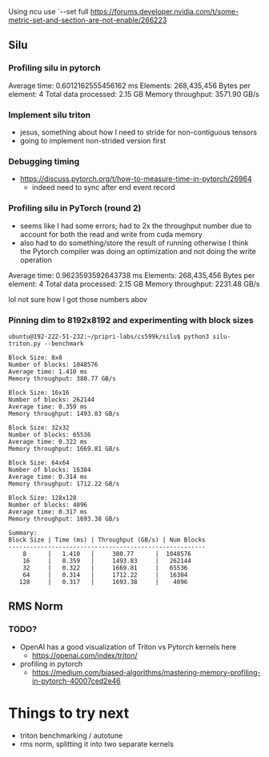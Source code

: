 Using ncu use `--set full
https://forums.developer.nvidia.com/t/some-metric-set-and-section-are-not-enable/266223


## Silu

### Profiling silu in pytorch
Average time: 0.6012162555456162 ms
Elements: 268,435,456
Bytes per element: 4
Total data processed: 2.15 GB
Memory throughput: 3571.90 GB/s

### Implement silu triton
- jesus, something about how I need to stride for non-contiguous tensors 
- going to implement non-strided version first

### Debugging timing
- https://discuss.pytorch.org/t/how-to-measure-time-in-pytorch/26964
  - indeed need to sync after end event record

### Profiling silu in PyTorch (round 2)
- seems like I had some errors; had to 2x the throughput number due to account for both the read and write from cuda memory
- also had to do something/store the result of running otherwise I think the Pytorch compiler was doing an optimization and not doing the write operation

Average time: 0.9623593592643738 ms
Elements: 268,435,456
Bytes per element: 4
Total data processed: 2.15 GB
Memory throughput: 2231.48 GB/s


lol not sure how I got those numbers abov

### Pinning dim to 8192x8192 and experimenting with block sizes
```
ubuntu@192-222-51-232:~/pripri-labs/cs599k/silu$ python3 silu-triton.py --benchmark

Block Size: 8x8
Number of blocks: 1048576
Average time: 1.410 ms
Memory throughput: 380.77 GB/s

Block Size: 16x16
Number of blocks: 262144
Average time: 0.359 ms
Memory throughput: 1493.83 GB/s

Block Size: 32x32
Number of blocks: 65536
Average time: 0.322 ms
Memory throughput: 1669.81 GB/s

Block Size: 64x64
Number of blocks: 16384
Average time: 0.314 ms
Memory throughput: 1712.22 GB/s

Block Size: 128x128
Number of blocks: 4096
Average time: 0.317 ms
Memory throughput: 1693.38 GB/s

Summary:
Block Size | Time (ms) | Throughput (GB/s) | Num Blocks
-------------------------------------------------------
    8      |   1.410   |     380.77      |  1048576  
    16     |   0.359   |     1493.83     |   262144  
    32     |   0.322   |     1669.81     |   65536   
    64     |   0.314   |     1712.22     |   16384   
   128     |   0.317   |     1693.38     |    4096  
```

## RMS Norm

### TODO?
- OpenAI has a good visualization of Triton vs Pytorch kernels here
  - https://openai.com/index/triton/
- profiling in pytorch
  - https://medium.com/biased-algorithms/mastering-memory-profiling-in-pytorch-40007ced2e46




# Things to try next
- triton benchmarking / autotune 
- rms norm, splitting it into two separate kernels

